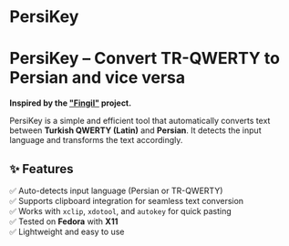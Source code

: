 # PersiKey

# PersiKey – Convert TR-QWERTY to Persian and vice versa

**Inspired by the ["Fingil"](https://github.com/alireza-amirsamimi/fingil) project.**

PersiKey is a simple and efficient tool that automatically converts text between **Turkish QWERTY (Latin)** and **Persian**. It detects the input language and transforms the text accordingly.  

## ✨ Features  
✅ Auto-detects input language (Persian or TR-QWERTY)  
✅ Supports clipboard integration for seamless text conversion  
✅ Works with `xclip`, `xdotool`, and `autokey` for quick pasting  
✅ Tested on **Fedora** with **X11**  
✅ Lightweight and easy to use  
